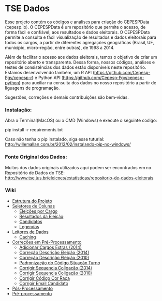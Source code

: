 # TSE Dados

Esse projeto contém os códigos e análises para criação do CEPESPData (cepesp.io). O CEPESPData é um repositório que permite o acesso, de forma fácil e confiável, aos resultados e dados eleitorais. O CEPESPData permite a consulta e fácil visualização de resultados e dados eleitorais para todos os cargos, a partir de diferentes agregações geográficas (Brasil, UF, município, micro-região, entre outras), de 1998 a 2014. 

Além de facilitar o acesso aos dados eleitorais, temos o objetivo de criar um repositório aberto e transparente. Dessa forma, nossos códigos, análises e testes de consistências dos dados estão disponíveis neste repositório. Estamos desenvolvendo também, um R API (https://github.com/Cepesp-Fgv/cepesp-r) e Python API (https://github.com/Cepesp-Fgv/cepesp-python) para auxiliar na consulta dos dados no nosso repositório a partir de liguagens de programação.

Sugestões, correções e demais contribuições são bem-vidas.

### Instalação:
Abra o Terminal(MacOS) ou o CMD (Windows)  e execute o seguinte codigo:

pip install -r requirements.txt

Caso não tenha o pip instalado, siga esse tuturial:
http://willemallan.com.br/2012/02/instalando-pip-no-windows/

### Fonte Original dos Dados:

Muitos dos dados originais utilizados aqui podem ser encontrados em no Repositório de Dados do TSE: http://www.tse.jus.br/eleicoes/estatisticas/repositorio-de-dados-eleitorais

### Wiki

 - [Estrutura do Projeto](https://github.com/Cepesp-Fgv/tse-dados/wiki/Estrutura)
 - [Seletores de Colunas](https://github.com/Cepesp-Fgv/tse-dados/wiki/Colunas)
   - [Eleições por Cargo](https://github.com/Cepesp-Fgv/tse-dados/wiki/Colunas#reposit%C3%B3rio-elei%C3%A7%C3%B5es-por-cargo-libtsecolumnspy)
   - [Resultados da Eleição](https://github.com/Cepesp-Fgv/tse-dados/wiki/Colunas#reposit%C3%B3rio-resultados-da-elei%C3%A7%C3%A3o-libvotoscolumnspy)
   - [Candidatos](https://github.com/Cepesp-Fgv/tse-dados/wiki/Colunas#reposit%C3%B3rio-candidatos-libcandidatoscolumnspy)
   - [Legendas](https://github.com/Cepesp-Fgv/tse-dados/wiki/Colunas#reposit%C3%B3rio-legendas-liblegendascolumnspy)
 - [Leitores de Dados](https://github.com/Cepesp-Fgv/tse-dados/wiki/Leitores)
   - [Caching](https://github.com/Cepesp-Fgv/tse-dados/wiki/Leitores#caching)
 - [Correções em Pré-Processamento](https://github.com/Cepesp-Fgv/tse-dados/wiki/Corre%C3%A7%C3%B5es-em-Pr%C3%A9-Processamento)
   - [Adicionar Cargos Extras (2014)](https://github.com/Cepesp-Fgv/tse-dados/wiki/Corre%C3%A7%C3%B5es-em-Pr%C3%A9-Processamento#adicionar-cargos-extras-2014)
   - [Correção Descrição Eleição (2014)](https://github.com/Cepesp-Fgv/tse-dados/wiki/Corre%C3%A7%C3%B5es-em-Pr%C3%A9-Processamento#corre%C3%A7%C3%A3o-descri%C3%A7%C3%A3o-elei%C3%A7%C3%A3o-2014)
   - [Correção Descrição Eleição (2010)](https://github.com/Cepesp-Fgv/tse-dados/wiki/Corre%C3%A7%C3%B5es-em-Pr%C3%A9-Processamento#corre%C3%A7%C3%A3o-descri%C3%A7%C3%A3o-elei%C3%A7%C3%A3o-2010)
   - [Padronização do Código Situação Turno](Chttps://github.com/Cepesp-Fgv/tse-dados/wiki/Corre%C3%A7%C3%B5es-em-Pr%C3%A9-Processamento#padroniza%C3%A7%C3%A3o-do-c%C3%B3digo-situa%C3%A7%C3%A3o-turno)
   - [Corrigir Sequencia Coligação (2014)](https://github.com/Cepesp-Fgv/tse-dados/wiki/Corre%C3%A7%C3%B5es-em-Pr%C3%A9-Processamento#corrigir-sequencia-coliga%C3%A7%C3%A3o-2014)
   - [Corrigir Sequencia Coligação (2010)](https://github.com/Cepesp-Fgv/tse-dados/wiki/Corre%C3%A7%C3%B5es-em-Pr%C3%A9-Processamento#corrigir-sequencia-coliga%C3%A7%C3%A3o-2010)
   - [Corrigir Código Cor Raça](https://github.com/Cepesp-Fgv/tse-dados/wiki/Corre%C3%A7%C3%B5es-em-Pr%C3%A9-Processamento#corrigir-c%C3%B3digo-cor-ra%C3%A7a)
   - [Corrigir Email Candidato](https://github.com/Cepesp-Fgv/tse-dados/wiki/Corre%C3%A7%C3%B5es-em-Pr%C3%A9-Processamento#corrigir-email-candidato)
 - [Pós-Processamento](https://github.com/Cepesp-Fgv/tse-dados/wiki/P%C3%B3s-processamento)
 - [Pré-processamento](https://github.com/Cepesp-Fgv/tse-dados/wiki/Pr%C3%A9-processamento)
